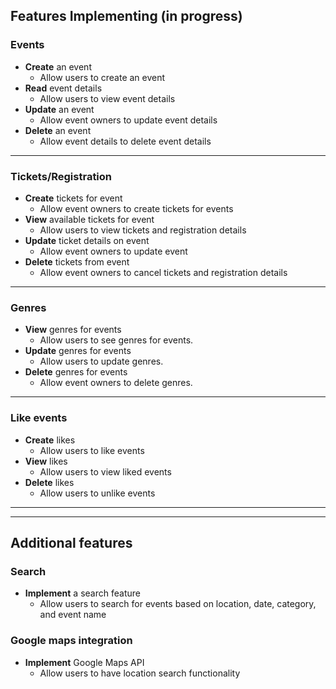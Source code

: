 ## Features Implementing (in progress)

### Events
- **Create** an event
  - Allow users to create an event
- **Read** event details
  - Allow users to view event details
- **Update** an event
  - Allow event owners to update event details
- **Delete** an event
  - Allow event details to delete event details

<hr>

### Tickets/Registration
- **Create** tickets for event
  - Allow event owners to create tickets for events
- **View** available tickets for event
  - Allow users to view tickets and registration details
- **Update** ticket details on event
  - Allow event owners to update event
- **Delete** tickets from event
  - Allow event owners to cancel tickets and registration details

<hr>

### Genres
- **View** genres for events
  - Allow users to see genres for events.
- **Update** genres for events
  - Allow users to update genres.
- **Delete** genres for events
  - Allow event owners to delete genres.

<hr>

### Like events
- **Create** likes
  - Allow users to like events
- **View** likes
  - Allow users to view liked events
- **Delete** likes
  - Allow users to unlike events

<hr>
<hr>

## Additional features
### Search
- **Implement** a search feature
  - Allow users to search for events based on location, date, category, and event name
### Google maps integration
- **Implement** Google Maps API
  - Allow users to have location search functionality
